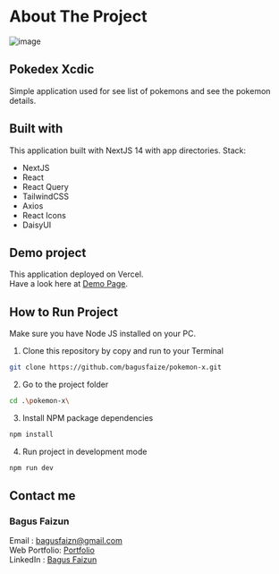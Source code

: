 # About The Project

![image](https://github.com/bagusfaize/pokemon-x/assets/50720858/363b6f6e-631a-4646-bb5f-c6635ead477c)

## Pokedex Xcdic
Simple application used for see list of pokemons and see the pokemon details. 

## Built with
This application built with NextJS 14 with app directories. Stack:
<ul>
  <li>NextJS</li>
  <li>React</li>
  <li>React Query</li>
  <li>TailwindCSS</li>
  <li>Axios</li>
  <li>React Icons</li>
  <li>DaisyUI</li>
</ul>

## Demo project
This application deployed on Vercel. <br/>
Have a look here at [Demo Page](https://pokemon-xcdc.vercel.app/).

## How to Run Project
Make sure you have Node JS installed on your PC.
1. Clone this repository by copy and run to your Terminal
```bash
git clone https://github.com/bagusfaize/pokemon-x.git
```
2. Go to the project folder
```bash
cd .\pokemon-x\
```
3. Install NPM package dependencies
```bash
npm install
```
4. Run project in development mode
```bash
npm run dev
```

## Contact me
### Bagus Faizun <br/>
Email : [bagusfaizn@gmail.com](mailto:bagusfaizn@gmail.com) <br/>
Web Portfolio: [Portfolio](https://bagusfaizn.vercel.app/) <br/>
LinkedIn : [Bagus Faizun](https://www.linkedin.com/in/bagus-faizun-925610187/)
